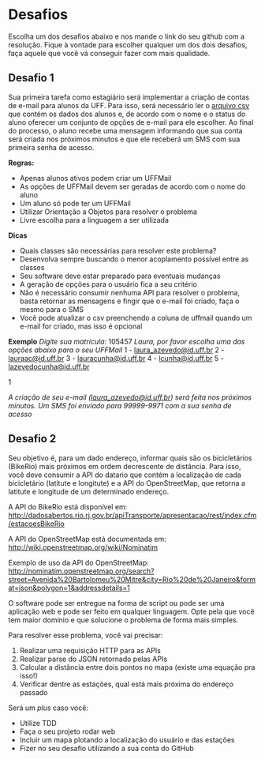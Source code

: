 # Desafios

Escolha um dos desafios abaixo e nos mande o link do seu github com a resolução. Fique à vontade para escolher
qualquer um dos dois desafios, faça aquele que você vá conseguir fazer com mais qualidade.

## Desafio 1

Sua primeira tarefa como estagiário será implementar a criação de contas de e-mail para alunos da UFF. Para isso,
será necessário ler o [arquivo csv](datasets/alunos.csv) que contém os dados dos alunos e, de acordo com o nome e o status do aluno oferecer um conjunto de
opções de e-mail para ele escolher. Ao final do processo, o aluno recebe uma mensagem informando que sua conta será criada
nos próximos minutos e que ele receberá um SMS com sua primeira senha de acesso.

**Regras:**
* Apenas alunos ativos podem criar um UFFMail
* As opções de UFFMail devem ser geradas de acordo com o nome do aluno
* Um aluno só pode ter um UFFMail
* Utilizar Orientação a Objetos para resolver o problema
* Livre escolha para a linguagem a ser utilizada

**Dicas**
- Quais classes são necessárias para resolver este problema?
- Desenvolva sempre buscando o menor acoplamento possível entre as classes
- Seu software deve estar preparado para eventuais mudanças
- A geração de opções para o usuário fica a seu critério
- Não é necessário consumir nenhuma API para resolver o problema, basta retornar as mensagens e fingir que o e-mail foi 
criado, faça o mesmo para o SMS
- Você pode atualizar o csv preenchendo a coluna de uffmail quando um e-mail for criado, mas isso é opcional
 
 
**Exemplo**
*Digite sua matrícula:*
105457
*Laura, por favor escolha uma das opções abaixo para o seu UFFMail*
1 - laura_azevedo@id.uff.br
2 - lauraac@id.uff.br
3 - lauracunha@id.uff.br
4 - lcunha@id.uff.br
5 - lazevedocunha@id.uff.br

1

*A criação de seu e-mail (laura_azevedo@id.uff.br) será feita nos próximos minutos.*
*Um SMS foi enviado para 99999-9971 com a sua senha de acesso*

## Desafio 2

Seu objetivo é, para um dado endereço, informar quais são os bicicletários (BikeRio) mais próximos em ordem decrescente 
de distância. Para isso, você deve consumir a API do datario que contém a localização de cada bicicletário (latitute e longitute)
 e a API do OpenStreetMap, que retorna a latitute e longitude de um determinado endereço.
 
A API do BikeRio está disponível em: http://dadosabertos.rio.rj.gov.br/apiTransporte/apresentacao/rest/index.cfm/estacoesBikeRio

A API do OpenStreetMap está documentada em: http://wiki.openstreetmap.org/wiki/Nominatim

Exemplo de uso da API do OpenStreetMap: http://nominatim.openstreetmap.org/search?street=Avenida%20Bartolomeu%20Mitre&city=Rio%20de%20Janeiro&format=json&polygon=1&addressdetails=1

O software pode ser entregue na forma de script ou pode ser uma aplicação web e pode ser feito em qualquer linguagem. 
Opte pela que você tem maior domínio e que solucione o problema de forma mais simples.

Para resolver esse problema, você vai precisar:
1) Realizar uma requisição HTTP para as APIs
2) Realizar parse do JSON retornado pelas APIs
3) Calcular a distância entre dois pontos no mapa (existe uma equação pra isso!)
4) Verificar dentre as estações, qual está mais próxima do endereço passado

Será um *plus* caso você:

* Utilize TDD
* Faça o seu projeto rodar web
* Incluir um mapa plotando a localização do usuário e das estações
* Fizer no seu desafio utilizando a sua conta do GitHub


